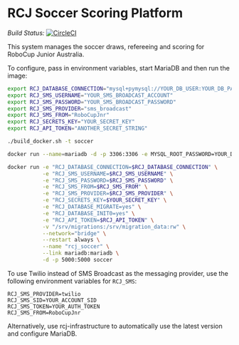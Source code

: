 # RCJ Soccer Scoring Platform

*Build Status:* [![CircleCI](https://circleci.com/gh/rcjaustralia/rcj-soccer-platform.svg?style=svg)](https://circleci.com/gh/rcjaustralia/rcj-soccer-platform)

This system manages the soccer draws, refereeing and scoring for RoboCup Junior Australia.

To configure, pass in environment variables, start MariaDB and then run the image:

```bash
export RCJ_DATABASE_CONNECTION="mysql+pymysql://YOUR_DB_USER:YOUR_DB_PASS@mariadb/YOUR_DB_NAME"
export RCJ_SMS_USERNAME="YOUR_SMS_BROADCAST_ACCOUNT"
export RCJ_SMS_PASSWORD="YOUR_SMS_BROADCAST_PASSWORD"
export RCJ_SMS_PROVIDER="sms_broadcast"
export RCJ_SMS_FROM="RoboCupJnr"
export RCJ_SECRETS_KEY="YOUR_SECRET_KEY"
export RCJ_API_TOKEN="ANOTHER_SECRET_STRING"

./build_docker.sh -t soccer

docker run --name=mariadb -d -p 3306:3306 -e MYSQL_ROOT_PASSWORD=YOUR_DB_PASS centos/mariadb

docker run -e "RCJ_DATABASE_CONNECTION=$RCJ_DATABASE_CONNECTION" \
           -e "RCJ_SMS_USERNAME=$RCJ_SMS_USERNAME" \
           -e "RCJ_SMS_PASSWORD=$RCJ_SMS_PASSWORD" \
           -e "RCJ_SMS_FROM=$RCJ_SMS_FROM" \
           -e "RCJ_SMS_PROVIDER=$RCJ_SMS_PROVIDER" \
           -e "RCJ_SECRETS_KEY=$YOUR_SECRET_KEY" \
           -e "RCJ_DATABASE_MIGRATE=yes" \
           -e "RCJ_DATABASE_INIT0=yes" \
           -e "RCJ_API_TOKEN=$RCJ_API_TOKEN" \
           -v "/srv/migrations:/srv/migration_data:rw" \
           --network="bridge" \
           --restart always \
           --name "rcj_soccer" \
           --link mariadb:mariadb \
           -d -p 5000:5000 soccer
```

To use Twilio instead of SMS Broadcast as the messaging provider, use the following environment variables for `RCJ_SMS`:
```
RCJ_SMS_PROVIDER=twilio
RCJ_SMS_SID=YOUR_ACCOUNT_SID
RCJ_SMS_TOKEN=YOUR_AUTH_TOKEN
RCJ_SMS_FROM=RoboCupJnr
```

Alternatively, use rcj-infrastructure to automatically use the latest version and configure MariaDB.